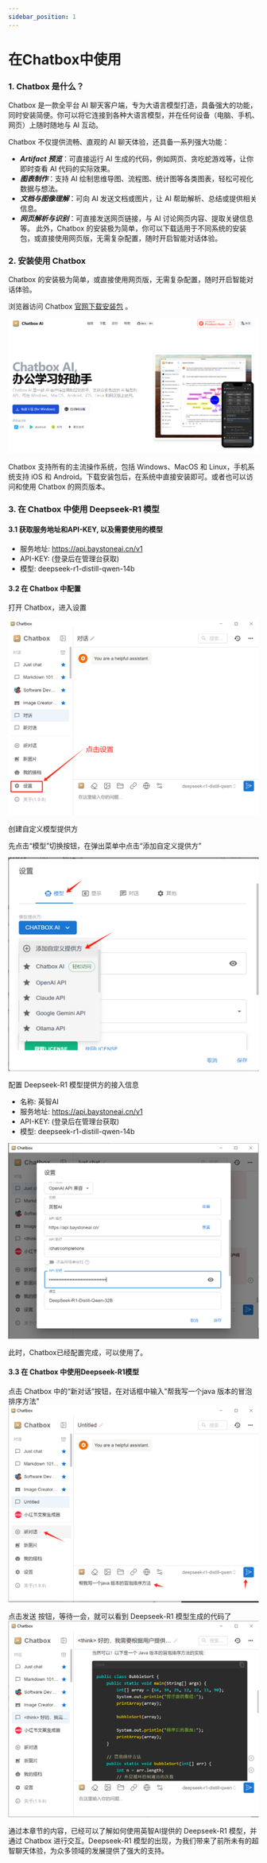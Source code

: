 ```yaml
---
sidebar_position: 1
---
```


# 在Chatbox中使用 


### 1. Chatbox 是什么？
Chatbox 是一款全平台 AI 聊天客户端，专为大语言模型打造，具备强大的功能，同时安装简便。你可以将它连接到各种大语言模型，并在任何设备（电脑、手机、网页）上随时随地与 AI 互动。

Chatbox 不仅提供流畅、直观的 AI 聊天体验，还具备一系列强大功能：

- ***Artifact 预览***：可直接运行 AI 生成的代码，例如网页、贪吃蛇游戏等，让你即时查看 AI 代码的实际效果。
- ***图表制作***：支持 AI 绘制思维导图、流程图、统计图等各类图表，轻松可视化数据与想法。
- ***文档与图像理解***：可向 AI 发送文档或图片，让 AI 帮助解析、总结或提供相关信息。
- ***网页解析与识别***：可直接发送网页链接，与 AI 讨论网页内容、提取关键信息等。
此外，Chatbox 的安装极为简单，你可以下载适用于不同系统的安装包，或直接使用网页版，无需复杂配置，随时开启智能对话体验。

### 2. 安装使用 Chatbox

Chatbox 的安装极为简单，或直接使用网页版，无需复杂配置，随时开启智能对话体验。

浏览器访问 Chatbox [官网下载安装包](https://chatboxai.app/zh#) 。 

![Chatbox](./img/chatbox.png)

Chatbox 支持所有的主流操作系统，包括 Windows、MacOS 和 Linux，手机系统支持 iOS 和 Android。下载安装包后，在系统中直接安装即可。或者也可以访问和使用 Chatbox 的网页版本。

### 3. 在 Chatbox 中使用 Deepseek-R1 模型

#### 3.1 获取服务地址和API-KEY, 以及需要使用的模型

- 服务地址: https://api.baystoneai.cn/v1
- API-KEY: (登录后在管理台获取)  
- 模型: deepseek-r1-distill-qwen-14b


#### 3.2 在 Chatbox 中配置

打开 Chatbox，进入设置

![Chatbox](./img/set-1.png)

创建自定义模型提供方

先点击“模型”切换按钮，在弹出菜单中点击“添加自定义提供方”

![Chatbox](./img/set-2.png)

配置 Deepseek-R1 模型提供方的接入信息

- 名称: 英智AI
- 服务地址: https://api.baystoneai.cn/v1
- API-KEY: (登录后在管理台获取)
- 模型: deepseek-r1-distill-qwen-14b

![Chatbox](./img/set-3.png)

此时，Chatbox已经配置完成，可以使用了。

#### 3.3 在 Chatbox 中使用Deepseek-R1模型

点击 Chatbox 中的“新对话”按钮，在对话框中输入"帮我写一个java 版本的冒泡排序方法" 
![Chatbox](./img/use-1.png)

点击发送 按钮，等待一会，就可以看到 Deepseek-R1 模型生成的代码了
![Chatbox](./img/use-2.png)

 通过本章节的内容，已经可以了解如何使用英智AI提供的 Deepseek-R1 模型，并通过 Chatbox 进行交互。Deepseek-R1 模型的出现，为我们带来了前所未有的超智聊天体验，为众多领域的发展提供了强大的支持。
